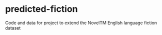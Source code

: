 # predicted-fiction
Code and data for project to extend the NovelTM English language fiction dataset
